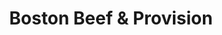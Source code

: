 ---
title: "Boston Beef & Provision"
url: /bridgeport/boston-beef-und-provision/
shop: Metzgerei
---